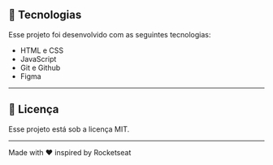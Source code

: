 ## 🚀 Tecnologias

Esse projeto foi desenvolvido com as seguintes tecnologias:

- HTML e CSS
- JavaScript
- Git e Github
- Figma

---

## :memo: Licença

Esse projeto está sob a licença MIT.

---

Made with ♥ inspired by Rocketseat
